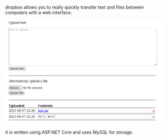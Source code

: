 dropbox allows you to really quickly transfer text and files between computers with a web interface.

![Preview](preview.png)

It is written using ASP.NET Core and uses MySQL for storage.